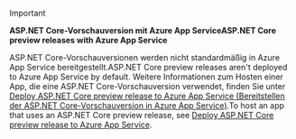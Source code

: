 > [!IMPORTANT]
> <span data-ttu-id="910e6-101">**ASP.NET Core-Vorschauversion mit Azure App Service**</span><span class="sxs-lookup"><span data-stu-id="910e6-101">**ASP.NET Core preview releases with Azure App Service**</span></span>
>
> <span data-ttu-id="910e6-102">ASP.NET Core-Vorschauversionen werden nicht standardmäßig in Azure App Service bereitgestellt.</span><span class="sxs-lookup"><span data-stu-id="910e6-102">ASP.NET Core preview releases aren't deployed to Azure App Service by default.</span></span> <span data-ttu-id="910e6-103">Weitere Informationen zum Hosten einer App, die eine ASP.NET Core-Vorschauversion verwendet, finden Sie unter [Deploy ASP.NET Core preview release to Azure App Service (Bereitstellen der ASP.NET Core-Vorschauversion in Azure App Service)](xref:host-and-deploy/azure-apps/index#deploy-aspnet-core-preview-release-to-azure-app-service).</span><span class="sxs-lookup"><span data-stu-id="910e6-103">To host an app that uses an ASP.NET Core preview release, see [Deploy ASP.NET Core preview release to Azure App Service](xref:host-and-deploy/azure-apps/index#deploy-aspnet-core-preview-release-to-azure-app-service).</span></span>
<!-- 
> [!IMPORTANT]
> **ASP.NET Core 3.0 with Azure App Service**
>
> ASP.NET Core 3.0 has not yet been deployed to Azure App Service. We hope to provide ASP.NET Core 3 on Azure App Service soon. To host an app that uses an ASP.NET Core 3.0:

* Treat ASP.NET Core 3.0 like a preview release for Azure App Service deployment.
* See [Deploy ASP.NET Core preview release to Azure App Service](xref:host-and-deploy/azure-apps/index#deploy-aspnet-core-preview-release-to-azure-app-service).
-->
